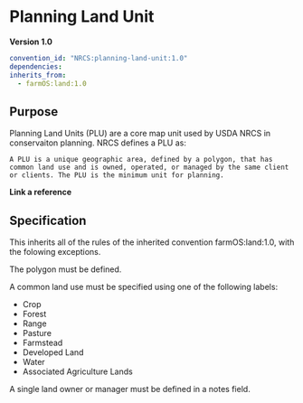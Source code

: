 # Planning Land Unit

**Version 1.0**

```yml
convention_id: "NRCS:planning-land-unit:1.0"
dependencies:
inherits_from:
  - farmOS:land:1.0
```

## Purpose

Planning Land Units (PLU) are a core map unit used by USDA NRCS in conservaiton planning. NRCS defines a PLU as: 
```
A PLU is a unique geographic area, defined by a polygon, that has common land use and is owned, operated, or managed by the same client or clients. The PLU is the minimum unit for planning.
```
**Link a reference**

## Specification

This inherits all of the rules of the inherited convention farmOS:land:1.0, with the folowing exceptions.

The polygon must be defined.

A common land use must be specified using one of the following labels:
- Crop
- Forest
- Range
- Pasture
- Farmstead
- Developed Land 
- Water
- Associated Agriculture Lands

A single land owner or manager must be defined in a notes field.
